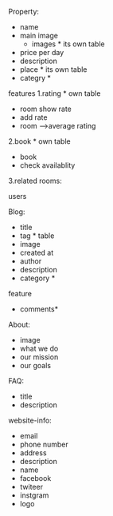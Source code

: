 Property:
 - name 
 - main image
   - images * its own table
 - price per day
 - description
 - place * its own table
 - categry *

 features
  1.rating * own table
  - room show rate 
  - add rate 
  - room -->average rating

 2.book * own table
  - book
  - check availablity
 
 3.related rooms:

users

Blog:
 - title
 - tag * table
 - image
 - created at
 - author
 - description 
 - category *

 feature
 - comments*


About:
 - image
 - what we do
 - our mission
 - our goals

 FAQ:
 - title 
 - description

 website-info:
 - email
 - phone number
 - address
 - description 
 - name
 - facebook
 - twiteer
 - instgram 
 - logo